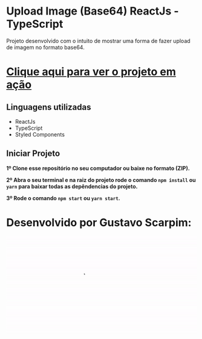 # Upload Image (Base64) ReactJs - TypeScript

Projeto desenvolvido com o intuito de mostrar uma forma de fazer upload de imagem no formato base64.
# <a href="https://guscarpim.github.io/upload-image-react-base64/" target="_blank">Clique aqui para ver o projeto em ação </a>

## Linguagens utilizadas

* ReactJs
* TypeScript
* Styled Components

## Iniciar Projeto

<b>1º Clone esse repositório no seu computador ou baixe no formato (ZIP).</b>

<b>2º Abra o seu terminal e na raiz do projeto rode o comando `npm install` ou `yarn` para baixar todas as depêndencias do projeto.</b>

<b>3º Rode o comando `npm start` ou `yarn start`.</b>

# Desenvolvido por Gustavo Scarpim:
![Projeto em ação](./front/src/assets/upload.gif)
